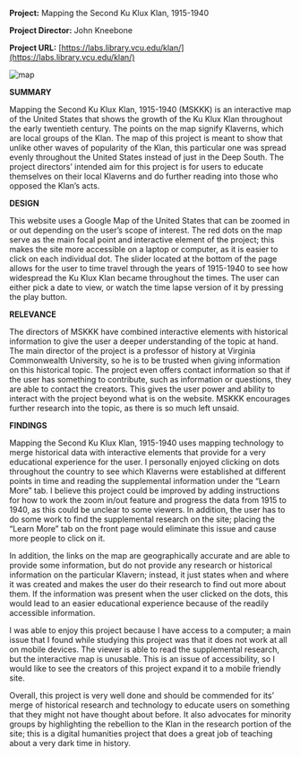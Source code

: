 **Project:** Mapping the Second Ku Klux Klan, 1915-1940

**Project Director:** John Kneebone

**Project URL:** [https://labs.library.vcu.edu/klan/](https://labs.library.vcu.edu/klan/)

![map](https://madelynritter.github.io/Madelyns-Blog/images/map.jpg)

**SUMMARY**

Mapping the Second Ku Klux Klan, 1915-1940 (MSKKK) is an interactive map of the United States that shows the growth of the Ku Klux Klan throughout the early twentieth century. The points on the map signify Klaverns, which are local groups of the Klan. The map of this project is meant to show that unlike other waves of popularity of the Klan, this particular one was spread evenly throughout the United States instead of just in the Deep South. The project directors’ intended aim for this project is for users to educate themselves on their local Klaverns and do further reading into those who opposed the Klan’s acts.

**DESIGN**

This website uses a Google Map of the United States that can be zoomed in or out depending on the user’s scope of interest. The red dots on the map serve as the main focal point and interactive element of the project; this makes the site more accessible on a laptop or computer, as it is easier to click on each individual dot. The slider located at the bottom of the page allows for the user to time travel through the years of 1915-1940 to see how widespread the Ku Klux Klan became throughout the times. The user can either pick a date to view, or watch the time lapse version of it by pressing the play button.

**RELEVANCE**

The directors of MSKKK have combined interactive elements with historical information to give the user a deeper understanding of the topic at hand. The main director of the project is a professor of history at Virginia Commonwealth University, so he is to be trusted when giving information on this historical topic. The project even offers contact information so that if the user has something to contribute, such as information or questions, they are able to contact the creators. This gives the user power and ability to interact with the project beyond what is on the website. MSKKK encourages further research into the topic, as there is so much left unsaid.

**FINDINGS**

Mapping the Second Ku Klux Klan, 1915-1940 uses mapping technology to merge historical data with interactive elements that provide for a very educational experience for the user. I personally enjoyed clicking on dots throughout the country to see which Klaverns were established at different points in time and reading the supplemental information under the “Learn More” tab. I believe this project could be improved by adding instructions for how to work the zoom in/out feature and progress the data from 1915 to 1940, as this could be unclear to some viewers. In addition, the user has to do some work to find the supplemental research on the site; placing the “Learn More” tab on the front page would eliminate this issue and cause more people to click on it.

In addition, the links on the map are geographically accurate and are able to provide some information, but do not provide any research or historical information on the particular Klavern; instead, it just states when and where it was created and makes the user do their research to find out more about them. If the information was present when the user clicked on the dots, this would lead to an easier educational experience because of the readily accessible information.

I was able to enjoy this project because I have access to a computer; a main issue that I found while studying this project was that it does not work at all on mobile devices. The viewer is able to read the supplemental research, but the interactive map is unusable. This is an issue of accessibility, so I would like to see the creators of this project expand it to a mobile friendly site.

Overall, this project is very well done and should be commended for its’ merge of historical research and technology to educate users on something that they might not have thought about before. It also advocates for minority groups by highlighting the rebellion to the Klan in the research portion of the site; this is a digital humanities project that does a great job of teaching about a very dark time in history.
